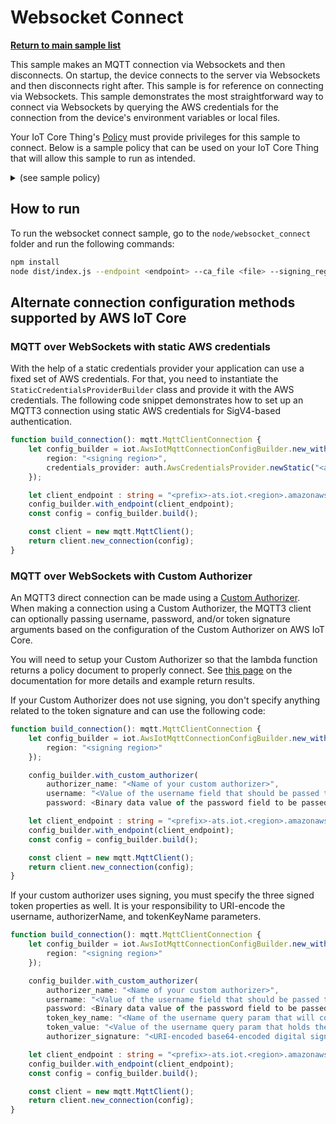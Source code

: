 # Websocket Connect

[**Return to main sample list**](../../README.md)

This sample makes an MQTT connection via Websockets and then disconnects. On startup, the device connects to the server via Websockets and then disconnects right after. This sample is for reference on connecting via Websockets. This sample demonstrates the most straightforward way to connect via Websockets by querying the AWS credentials for the connection from the device's environment variables or local files.

Your IoT Core Thing's [Policy](https://docs.aws.amazon.com/iot/latest/developerguide/iot-policies.html) must provide privileges for this sample to connect. Below is a sample policy that can be used on your IoT Core Thing that will allow this sample to run as intended.

<details>
<summary>(see sample policy)</summary>
<pre>
{
  "Version": "2012-10-17",
  "Statement": [
    {
      "Effect": "Allow",
      "Action": [
        "iot:Connect"
      ],
      "Resource": [
        "arn:aws:iot:<b>region</b>:<b>account</b>:client/test-*"
      ]
    }
  ]
}
</pre>

Replace with the following with the data from your AWS account:
* `<region>`: The AWS IoT Core region where you created your AWS IoT Core thing you wish to use with this sample. For example `us-east-1`.
* `<account>`: Your AWS IoT Core account ID. This is the set of numbers in the top right next to your AWS account name when using the AWS IoT Core website.

Note that in a real application, you may want to avoid the use of wildcards in your ClientID or use them selectively. Please follow best practices when working with AWS on production applications using the SDK. Also, for the purposes of this sample, please make sure your policy allows a client ID of `test-*` to connect or use `--client_id <client ID here>` to send the client ID your policy supports.

For this sample, using Websockets will attempt to fetch the AWS credentials to authorize the connection from your environment variables or local files. See the [authorizing direct AWS](https://docs.aws.amazon.com/iot/latest/developerguide/authorizing-direct-aws.html) page for documentation on how to get the AWS credentials, which then you can set to the `AWS_ACCESS_KEY_ID`, `AWS_SECRET_ACCESS_KEY`, and `AWS_SESSION_TOKEN` environment variables.

</details>

## How to run

To run the websocket connect sample, go to the `node/websocket_connect` folder and run the following commands:

``` sh
npm install
node dist/index.js --endpoint <endpoint> --ca_file <file> --signing_region <signing region>
```

## Alternate connection configuration methods supported by AWS IoT Core

### MQTT over WebSockets with static AWS credentials

With the help of a static credentials provider your application can use a fixed set of AWS credentials. For that, you need
to instantiate the `StaticCredentialsProviderBuilder` class and provide it with the AWS credentials. The following code
snippet demonstrates how to set up an MQTT3 connection using static AWS credentials for SigV4-based authentication.

```typescript
function build_connection(): mqtt.MqttClientConnection {
    let config_builder = iot.AwsIotMqttConnectionConfigBuilder.new_with_websockets({
        region: "<signing region>",
        credentials_provider: auth.AwsCredentialsProvider.newStatic("<access key>", "<secret key>", "<session token>")
    });

    let client_endpoint : string = "<prefix>-ats.iot.<region>.amazonaws.com";
    config_builder.with_endpoint(client_endpoint);
    const config = config_builder.build();

    const client = new mqtt.MqttClient();
    return client.new_connection(config);
}
```

### MQTT over WebSockets with Custom Authorizer

An MQTT3 direct connection can be made using a [Custom Authorizer](https://docs.aws.amazon.com/iot/latest/developerguide/custom-authentication.html).
When making a connection using a Custom Authorizer, the MQTT3 client can optionally passing username, password, and/or token
signature arguments based on the configuration of the Custom Authorizer on AWS IoT Core.

You will need to setup your Custom Authorizer so that the lambda function returns a policy document to properly connect.
See [this page](https://docs.aws.amazon.com/iot/latest/developerguide/config-custom-auth.html) on the documentation for
more details and example return results.

If your Custom Authorizer does not use signing, you don't specify anything related to the token signature and can use
the following code:

```typescript
function build_connection(): mqtt.MqttClientConnection {
    let config_builder = iot.AwsIotMqttConnectionConfigBuilder.new_with_websockets({
        region: "<signing region>"
    });

    config_builder.with_custom_authorizer(
        authorizer_name: "<Name of your custom authorizer>",
        username: "<Value of the username field that should be passed to the authorizer's lambda>",
        password: <Binary data value of the password field to be passed to the authorizer lambda>);

    let client_endpoint : string = "<prefix>-ats.iot.<region>.amazonaws.com";
    config_builder.with_endpoint(client_endpoint);
    const config = config_builder.build();

    const client = new mqtt.MqttClient();
    return client.new_connection(config);
}
```

If your custom authorizer uses signing, you must specify the three signed token properties as well. It is your responsibility
to URI-encode the username, authorizerName, and tokenKeyName parameters.

```typescript
function build_connection(): mqtt.MqttClientConnection {
    let config_builder = iot.AwsIotMqttConnectionConfigBuilder.new_with_websockets({
        region: "<signing region>"
    });

    config_builder.with_custom_authorizer(
        authorizer_name: "<Name of your custom authorizer>",
        username: "<Value of the username field that should be passed to the authorizer's lambda>",
        password: <Binary data value of the password field to be passed to the authorizer lambda>,
        token_key_name: "<Name of the username query param that will contain the token value>",
        token_value: "<Value of the username query param that holds the token value that has been signed>",
        authorizer_signature: "<URI-encoded base64-encoded digital signature of tokenValue>");

    let client_endpoint : string = "<prefix>-ats.iot.<region>.amazonaws.com";
    config_builder.with_endpoint(client_endpoint);
    const config = config_builder.build();

    const client = new mqtt.MqttClient();
    return client.new_connection(config);
}
```
